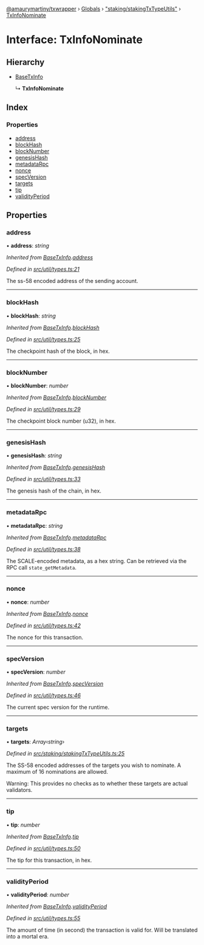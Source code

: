 [@amaurymartiny/txwrapper](../README.md) › [Globals](../globals.md) › ["staking/stakingTxTypeUtils"](../modules/_staking_stakingtxtypeutils_.md) › [TxInfoNominate](_staking_stakingtxtypeutils_.txinfonominate.md)

# Interface: TxInfoNominate

## Hierarchy

* [BaseTxInfo](_util_types_.basetxinfo.md)

  ↳ **TxInfoNominate**

## Index

### Properties

* [address](_staking_stakingtxtypeutils_.txinfonominate.md#address)
* [blockHash](_staking_stakingtxtypeutils_.txinfonominate.md#blockhash)
* [blockNumber](_staking_stakingtxtypeutils_.txinfonominate.md#blocknumber)
* [genesisHash](_staking_stakingtxtypeutils_.txinfonominate.md#genesishash)
* [metadataRpc](_staking_stakingtxtypeutils_.txinfonominate.md#metadatarpc)
* [nonce](_staking_stakingtxtypeutils_.txinfonominate.md#nonce)
* [specVersion](_staking_stakingtxtypeutils_.txinfonominate.md#specversion)
* [targets](_staking_stakingtxtypeutils_.txinfonominate.md#targets)
* [tip](_staking_stakingtxtypeutils_.txinfonominate.md#tip)
* [validityPeriod](_staking_stakingtxtypeutils_.txinfonominate.md#validityperiod)

## Properties

###  address

• **address**: *string*

*Inherited from [BaseTxInfo](_util_types_.basetxinfo.md).[address](_util_types_.basetxinfo.md#address)*

*Defined in [src/util/types.ts:21](https://github.com/paritytech/txwrapper/blob/fcbe6db/src/util/types.ts#L21)*

The ss-58 encoded address of the sending account.

___

###  blockHash

• **blockHash**: *string*

*Inherited from [BaseTxInfo](_util_types_.basetxinfo.md).[blockHash](_util_types_.basetxinfo.md#blockhash)*

*Defined in [src/util/types.ts:25](https://github.com/paritytech/txwrapper/blob/fcbe6db/src/util/types.ts#L25)*

The checkpoint hash of the block, in hex.

___

###  blockNumber

• **blockNumber**: *number*

*Inherited from [BaseTxInfo](_util_types_.basetxinfo.md).[blockNumber](_util_types_.basetxinfo.md#blocknumber)*

*Defined in [src/util/types.ts:29](https://github.com/paritytech/txwrapper/blob/fcbe6db/src/util/types.ts#L29)*

The checkpoint block number (u32), in hex.

___

###  genesisHash

• **genesisHash**: *string*

*Inherited from [BaseTxInfo](_util_types_.basetxinfo.md).[genesisHash](_util_types_.basetxinfo.md#genesishash)*

*Defined in [src/util/types.ts:33](https://github.com/paritytech/txwrapper/blob/fcbe6db/src/util/types.ts#L33)*

The genesis hash of the chain, in hex.

___

###  metadataRpc

• **metadataRpc**: *string*

*Inherited from [BaseTxInfo](_util_types_.basetxinfo.md).[metadataRpc](_util_types_.basetxinfo.md#metadatarpc)*

*Defined in [src/util/types.ts:38](https://github.com/paritytech/txwrapper/blob/fcbe6db/src/util/types.ts#L38)*

The SCALE-encoded metadata, as a hex string. Can be retrieved via the RPC
call `state_getMetadata`.

___

###  nonce

• **nonce**: *number*

*Inherited from [BaseTxInfo](_util_types_.basetxinfo.md).[nonce](_util_types_.basetxinfo.md#nonce)*

*Defined in [src/util/types.ts:42](https://github.com/paritytech/txwrapper/blob/fcbe6db/src/util/types.ts#L42)*

The nonce for this transaction.

___

###  specVersion

• **specVersion**: *number*

*Inherited from [BaseTxInfo](_util_types_.basetxinfo.md).[specVersion](_util_types_.basetxinfo.md#specversion)*

*Defined in [src/util/types.ts:46](https://github.com/paritytech/txwrapper/blob/fcbe6db/src/util/types.ts#L46)*

The current spec version for the runtime.

___

###  targets

• **targets**: *Array‹string›*

*Defined in [src/staking/stakingTxTypeUtils.ts:25](https://github.com/paritytech/txwrapper/blob/fcbe6db/src/staking/stakingTxTypeUtils.ts#L25)*

The SS-58 encoded addresses of the targets you wish to nominate. A maximum of 16
nominations are allowed.

Warning: This provides no checks as to whether these targets are actual validators.

___

###  tip

• **tip**: *number*

*Inherited from [BaseTxInfo](_util_types_.basetxinfo.md).[tip](_util_types_.basetxinfo.md#tip)*

*Defined in [src/util/types.ts:50](https://github.com/paritytech/txwrapper/blob/fcbe6db/src/util/types.ts#L50)*

The tip for this transaction, in hex.

___

###  validityPeriod

• **validityPeriod**: *number*

*Inherited from [BaseTxInfo](_util_types_.basetxinfo.md).[validityPeriod](_util_types_.basetxinfo.md#validityperiod)*

*Defined in [src/util/types.ts:55](https://github.com/paritytech/txwrapper/blob/fcbe6db/src/util/types.ts#L55)*

The amount of time (in second) the transaction is valid for. Will be
translated into a mortal era.
